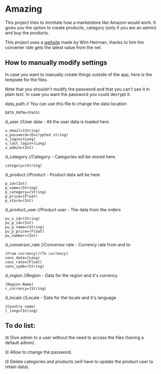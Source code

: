# Amazing
This project tries to immitate how a marketstore like Amazon would work. It gives you the option to create products, category (only if you are an admin) and buy the products.

This project uses a [website](http://currencies.apps.grandtrunk.net/) made by Wim Heirman, thanks to him the converter rate gets the latest value from the net.

## How to manually modify settings
In case you want to manually create things outside of the app, here is the template for the files.

Note that you shouldn't modify the password and that you can't see it in plain text. In case you want the password you could decrypt it.

data_path // You can use this file to change the data location
```
DATA_PATH=(Path)
```

d_user //User data - All the user data is loaded here
```
u_email=(String)
u_password=(Encrypted string)
u_login=(Long)
u_last_login=(Long)
u_admin=(Int)
```

d_category //Category - Categories will be stored here.
```
category=(String)
```

d_product //Product - Product data will be here
```
p_id=(Int)
p_name=(String)
p_category=(String)
p_price=(Float)
p_stock=(Int)
```

d_product_user //Product user - The data from the orders
```
pu_u_id=(String)
pu_p_id=(Int)
pu_p_name=(String)
pu_p_price=(Float)
pu_number=(Int)
```

d_conversor_rate //Conversor rate - Currency rate from and to
```
(From currency)/(To currency)
conv_date=(Long)
conv_rate=(Float)
conv_symb=(String)
```

d_region //Region - Data for the region and it's currency
```
(Region Name)
r_currency=(String)
```

d_locale //Locale - Data for the locale and it's language
```
(Country name)
l_lang=(String)
```

## To do list:
☒ Give admin to a user without the need to access the files (having a default admin).

☒ Allow to change the password.

☒ Delete categories and products (will have to update the product user to retain data).
